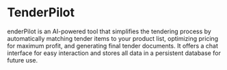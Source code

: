 # TenderPilot
enderPilot is an AI-powered tool that simplifies the tendering process by automatically matching tender items to your product list, optimizing pricing for maximum profit, and generating final tender documents. It offers a chat interface for easy interaction and stores all data in a persistent database for future use.
